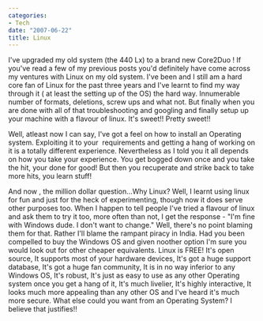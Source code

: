 ```yaml
---
categories:
- Tech
date: "2007-06-22"
title: Linux
---
```


I've upgraded my old system (the 440 Lx) to a brand new Core2Duo ! If you've read a few of my previous posts you'd definitely have come across my ventures with Linux on my old system. I've been and I still am a hard core fan of Linux for the past three years and I've learnt to find my way through it ( at least the setting up of the OS) the hard way. Innumerable number of formats, deletions, screw ups and what not. But finally when you are done with all of that troubleshooting and googling and finally setup up your machine with a flavour of linux. It's sweet!! Pretty sweet!!

Well, atleast now I can say, I've got a feel on how to install an Operating system. Exploiting it to your  requirements and getting a hang of working on it is a totally different experience. Nevertheless as I told you it all depends on how you take your experience. You get bogged down once and you take the hit, your done for good! But then you recuperate and strike back to take more hits, you learn stuff!

And now , the million dollar question...Why Linux? Well, I learnt using linux for fun and just for the heck of experimenting, though now it does serve other purposes too. When I happen to tell people I've tried a flavour of linux and ask them to try it too, more often than not, I get the response - "I'm fine with Windows dude. I don't want to change." Well, there's no point blaming them for that. Rather I'll blame the rampant piracy in India. Had you been compelled to buy the Windows OS and given noother option I'm sure you would look out for other cheaper equivalents. Linux is FREE! It's open source, It supports most of your hardware devices, It's got a huge support database, It's got a huge fan community, It is in no way inferior to any Windows OS, It's robust, It's just as easy to use as any other Operating system once you get a hang of it, It's much livelier, It's highly interactive, It looks much more appealing than any other OS and I've heard it's much more secure. What else could you want from an Operating System? I believe that justifies!!
